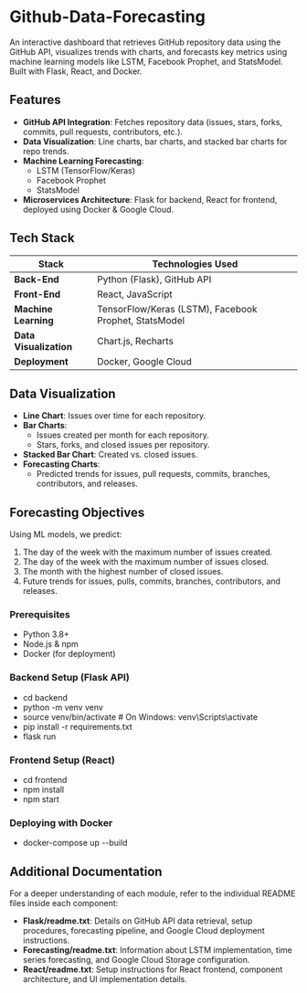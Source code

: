 # Github-Data-Forecasting
An interactive dashboard that retrieves GitHub repository data using the GitHub API, visualizes trends with charts, and forecasts key metrics using machine learning models like LSTM, Facebook Prophet, and StatsModel. Built with Flask, React, and Docker.


## Features

- **GitHub API Integration**: Fetches repository data (issues, stars, forks, commits, pull requests, contributors, etc.).
- **Data Visualization**: Line charts, bar charts, and stacked bar charts for repo trends.
- **Machine Learning Forecasting**:
  - LSTM (TensorFlow/Keras)
  - Facebook Prophet
  - StatsModel
- **Microservices Architecture**: Flask for backend, React for frontend, deployed using Docker & Google Cloud.

## Tech Stack

| Stack                  | Technologies Used                                     |
|------------------------|-------------------------------------------------------|
| **Back-End**           | Python (Flask), GitHub API                            |
| **Front-End**          | React, JavaScript                                     |
| **Machine Learning**   | TensorFlow/Keras (LSTM), Facebook Prophet, StatsModel |
| **Data Visualization** | Chart.js, Recharts                                    |
| **Deployment**         | Docker, Google Cloud                                          |

##  Data Visualization

- **Line Chart**: Issues over time for each repository.
- **Bar Charts**:
  - Issues created per month for each repository.
  - Stars, forks, and closed issues per repository.
- **Stacked Bar Chart**: Created vs. closed issues.
- **Forecasting Charts**:
  - Predicted trends for issues, pull requests, commits, branches, contributors, and releases.

## Forecasting Objectives

Using ML models, we predict:
1. The day of the week with the maximum number of issues created.
2. The day of the week with the maximum number of issues closed.
3. The month with the highest number of closed issues.
4. Future trends for issues, pulls, commits, branches, contributors, and releases.


### Prerequisites
- Python 3.8+
- Node.js & npm
- Docker (for deployment)

### Backend Setup (Flask API)

- cd backend
- python -m venv venv
- source venv/bin/activate  # On Windows: venv\Scripts\activate
- pip install -r requirements.txt
- flask run

### Frontend Setup (React)

- cd frontend
- npm install
- npm start

### Deploying with Docker
- docker-compose up --build

## Additional Documentation
For a deeper understanding of each module, refer to the individual README files inside each component:

- **Flask/readme.txt**: Details on GitHub API data retrieval, setup procedures, forecasting pipeline, and Google Cloud deployment instructions.
- **Forecasting/readme.txt**: Information about LSTM implementation, time series forecasting, and Google Cloud Storage configuration.
- **React/readme.txt**: Setup instructions for React frontend, component architecture, and UI implementation details.

